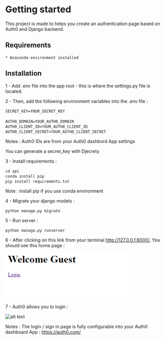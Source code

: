 # Getting started

This project is made to helps you create an authentication page based on Auth0 and Django backend.

## Requirements

    * Anaconda environment installed

## Installation

1 - Add .env file into the app root - this is where the settings.py file is located.

2 - Then, add the following environment variables into the .env file :


```
SECRET_KEY=YOUR_SECRET_KEY

AUTH0_DOMAIN=YOUR_AUTH0_DOMAIN
AUTH0_CLIENT_ID=YOUR_AUTH0_CLIENT_ID
AUTH0_CLIENT_SECRET=YOUR_AUTH0_CLIENT_SECRET
```

Notes :
Auth0 IDs are from your Auth0 dashbord App settings

You can generate a secret_key with Djecrety

3 - Install requirements :

```
cd api
conda install pip
pip install requirements.txt 
```

Note : install pip if you use conda environment

4 - Migrate your django models :
```
python manage.py migrate
```

5 - Run server :
```
python manage.py runserver
```

6 - After clicking on this link from your terminal http://127.0.0.1:8000/, You should see this home page : 

![alt text](https://github.com/laurentlannareix/api/blob/d8b3304df238ff981d63c9916c390c031f831306/img/home.png)

7 - Auth0 allows you to login : 

![alt text](https://github.com/laurentlannareix/api/blob/96ade99a6fd5cdb6196db47265a32599ff7f8ac6/img/login.png=200x300)

Notes : The login / sign in page is fully configurable into your Auth0 dashboard App :  https://auth0.com/